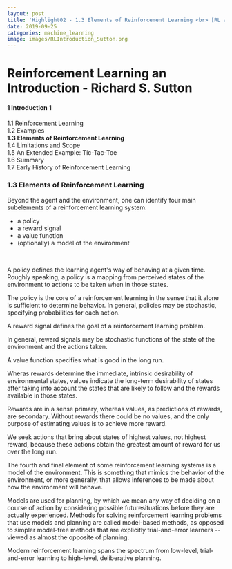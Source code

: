 ```yaml
---
layout: post
title: 'Highlight02 - 1.3 Elements of Reinforcement Learning <br> [RL an Introduction - S. Sutton]'
date: 2019-09-25
categories: machine_learning
image: images/RLIntroduction_Sutton.png
---
```

# Reinforcement Learning an Introduction - Richard S. Sutton

#### 1 Introduction 1
1.1 Reinforcement Learning<br>
1.2 Examples<br>
<b>1.3 Elements of Reinforcement Learning<br></b>
1.4 Limitations and Scope<br>
1.5 An Extended Example: Tic-Tac-Toe<br>
1.6 Summary<br>
1.7 Early History of Reinforcement Learning<br>

### 1.3 Elements of Reinforcement Learning

Beyond the agent and the environment, one can identify four main subelements of a reinforcement learning system:
- a policy
- a reward signal
- a value function
- (optionally) a model of the environment
<br>

A policy defines the learning agent's way of behaving at a given time. Roughly speaking, a policy is a mapping from perceived states of the environment to actions to be taken when in those states.
<br>

The policy is the core of a reinforcement learning in the sense that it alone is sufficient to determine behavior. In general, policies may be stochastic, specifying probabilities for each action.
<br>

A reward signal defines the goal of a reinforcement learning problem.
<br>

In general, reward signals may be stochastic functions of the state of the environment and the actions taken.
<br>

A value function specifies what is good in the long run.
<br>

Wheras rewards determine the immediate, intrinsic desirability of environmental states, values indicate the long-term desirability of states after taking into account the states that are likely to follow and the rewards available in those states.
<br>

Rewards are in a sense primary, whereas values, as predictions of rewards, are secondary. Without rewards there could be no values, and the only purpose of estimating values is to achieve more reward.
<br>

We seek actions that bring about states of highest values, not highest reward, because these actions obtain the greatest amount of reward for us over the long run.
<br>

The fourth and final element of some reinforcement learning systems is a model of the environment. This is something that mimics the behavior of the environment, or more generally, that allows inferences to be made about how the environment will behave.
<br>

Models are used for planning, by which we mean any way of deciding on a course of action by considering possible futuresituations before they are actually experienced. Methods for solving reinforcement learning problems that use models and planning are called model-based methods, as opposed to simpler model-free methods that are explicitly trial-and-error learners -- viewed as almost the opposite of planning.
<br>

Modern reinforcement learning spans the spectrum from low-level, trial-and-error learning to high-level, deliberative planning.
